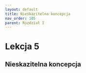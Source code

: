 ```yaml
---
layout: default
title: Nieskazitelna koncepcja
nav_order: 105
parent: Rozdział I
---
```


# Lekcja 5

## Nieskazitelna koncepcja